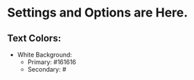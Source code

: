 # Settings and Options are Here.

## Text Colors:
- White Background:
    - Primary: #161616
    - Secondary: #